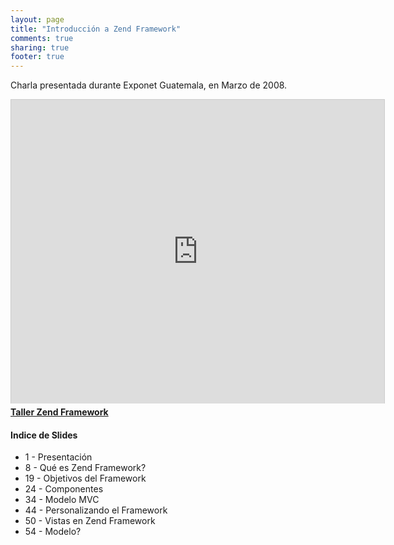 ```yaml
---
layout: page
title: "Introducción a Zend Framework"
comments: true
sharing: true
footer: true
---
```

Charla presentada durante Exponet Guatemala, en Marzo de 2008.

<iframe src="http://www.slideshare.net/slideshow/embed_code/304064" width="597" height="486" frameborder="0" marginwidth="0" marginheight="0" scrolling="no" style="border:1px solid #CCC;border-width:1px 1px 0;margin-bottom:5px" allowfullscreen webkitallowfullscreen mozallowfullscreen> </iframe> <div style="margin-bottom:5px"> <strong> <a href="http://www.slideshare.net/webstudio/taller-zend-framework" title="Taller Zend Framework" target="_blank">Taller Zend Framework</a> </strong></div>

#### Indice de Slides

* 1 - Presentación
* 8 - Qué es Zend Framework?
* 19 - Objetivos del Framework
* 24 - Componentes
* 34 - Modelo MVC
* 44 - Personalizando el Framework
* 50 - Vistas en Zend Framework
* 54 - Modelo?  